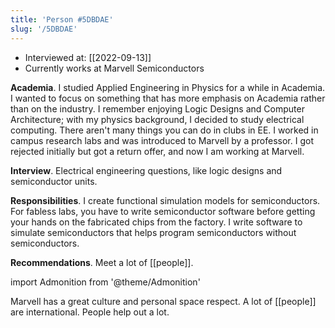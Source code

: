 ```yaml
---
title: 'Person #5DBDAE'
slug: '/5DBDAE'
---
```


- Interviewed at: [[2022-09-13]]
- Currently works at Marvell Semiconductors

**Academia**.
I studied Applied Engineering in Physics for a while in Academia. I wanted to focus on something that has more emphasis on Academia rather than on the industry. I remember enjoying Logic Designs and Computer Architecture; with my physics background, I decided to study electrical computing. There aren't many things you can do in clubs in EE. I worked in campus research labs and was introduced to Marvell by a professor. I got rejected initially but got a return offer, and now I am working at Marvell.

**Interview**.
Electrical engineering questions, like logic designs and semiconductor units.

**Responsibilities**.
I create functional simulation models for semiconductors. For fabless labs, you have to write semiconductor software before getting your hands on the fabricated chips from the factory. I write software to simulate semiconductors that helps program semiconductors without semiconductors.

**Recommendations**.
Meet a lot of [[people]].

import Admonition from '@theme/Admonition'

<Admonition type="info" title="I love my job because..." icon="💙">
Marvell has a great culture and personal space respect.
A lot of [[people]] are international.
People help out a lot.
</Admonition>

